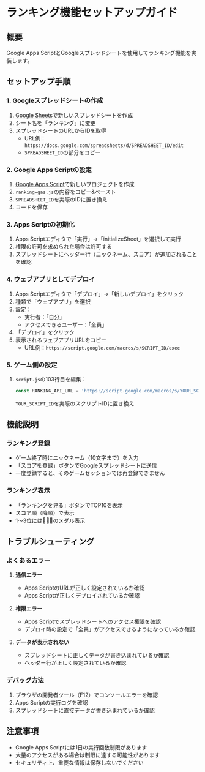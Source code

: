 # ランキング機能セットアップガイド

## 概要
Google Apps ScriptとGoogleスプレッドシートを使用してランキング機能を実装します。

## セットアップ手順

### 1. Googleスプレッドシートの作成
1. [Google Sheets](https://sheets.google.com)で新しいスプレッドシートを作成
2. シート名を「ランキング」に変更
3. スプレッドシートのURLからIDを取得
   - URL例：`https://docs.google.com/spreadsheets/d/SPREADSHEET_ID/edit`
   - `SPREADSHEET_ID`の部分をコピー

### 2. Google Apps Scriptの設定
1. [Google Apps Script](https://script.google.com)で新しいプロジェクトを作成
2. `ranking-gas.js`の内容をコピー&ペースト
3. `SPREADSHEET_ID`を実際のIDに置き換え
4. コードを保存

### 3. Apps Scriptの初期化
1. Apps Scriptエディタで「実行」→「initializeSheet」を選択して実行
2. 権限の許可を求められた場合は許可する
3. スプレッドシートにヘッダー行（ニックネーム、スコア）が追加されることを確認

### 4. ウェブアプリとしてデプロイ
1. Apps Scriptエディタで「デプロイ」→「新しいデプロイ」をクリック
2. 種類で「ウェブアプリ」を選択
3. 設定：
   - 実行者：「自分」
   - アクセスできるユーザー：「全員」
4. 「デプロイ」をクリック
5. 表示されるウェブアプリURLをコピー
   - URL例：`https://script.google.com/macros/s/SCRIPT_ID/exec`

### 5. ゲーム側の設定
1. `script.js`の103行目を編集：
   ```javascript
   const RANKING_API_URL = 'https://script.google.com/macros/s/YOUR_SCRIPT_ID/exec';
   ```
   `YOUR_SCRIPT_ID`を実際のスクリプトIDに置き換え

## 機能説明

### ランキング登録
- ゲーム終了時にニックネーム（10文字まで）を入力
- 「スコアを登録」ボタンでGoogleスプレッドシートに送信
- 一度登録すると、そのゲームセッションでは再登録できません

### ランキング表示
- 「ランキングを見る」ボタンでTOP10を表示
- スコア順（降順）で表示
- 1〜3位には🥇🥈🥉のメダル表示

## トラブルシューティング

### よくあるエラー
1. **通信エラー**
   - Apps ScriptのURLが正しく設定されているか確認
   - Apps Scriptが正しくデプロイされているか確認

2. **権限エラー**
   - Apps Scriptでスプレッドシートへのアクセス権限を確認
   - デプロイ時の設定で「全員」がアクセスできるようになっているか確認

3. **データが表示されない**
   - スプレッドシートに正しくデータが書き込まれているか確認
   - ヘッダー行が正しく設定されているか確認

### デバッグ方法
1. ブラウザの開発者ツール（F12）でコンソールエラーを確認
2. Apps Scriptの実行ログを確認
3. スプレッドシートに直接データが書き込まれているか確認

## 注意事項
- Google Apps Scriptには1日の実行回数制限があります
- 大量のアクセスがある場合は制限に達する可能性があります
- セキュリティ上、重要な情報は保存しないでください